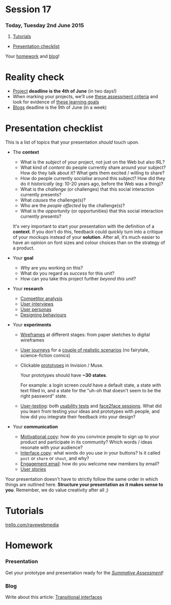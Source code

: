 # Session 17	

### Today, Tuesday 2nd June 2015

1. [Tutorials](#tutorials)
* [Presentation checklist](#presentation-checklist)

Your [homework](#homework) and [blog](#blog)!

# Reality check

* [Project](../README.md#project) **deadline is the 4th of June** (in two days!)
* When marking your projects, we'll use [these assessment criteria](../README.md#grades) and look for evidence of [these learning goals](../README.md#learning-goals)
* [Blogs](../README.md#blog) deadline is the 9th of June (in a week)


# Presentation checklist

This is a list of topics that your presentation *should* touch upon. 

* The **context**
	* What is the *subject* of your project, not just on the Web but also IRL? 
	* What kind of *content* do people currently share around your subject? How do they talk about it? What gets them excited / willing to share?
	* How do people currently *socialise* around this subject? How did they do it *historically* (eg: 10-20 years ago, before the Web was a thing)?
	* What is the *challenge* (or challenges) that this social interaction currently presents?
	* What *causes* the challenge(s)?
	* Who are the *people affected* by the challenge(s)?
	* What is the *opportunity* (or opportunities) that this social interaction currently presents?
	
	It's very important to start your presentation with the definition of a **context**. If you don't do this, feedback could quickly turn into a critique of your mockups instead of your **solution**. After all, it’s much easier to have an opinion on font sizes and colour choices than on the strategy of a product.
	
* Your **goal**
	* *Why* are you working on this?
	* What do you regard as *success* for this unit?
	* How can you take this project further *beyond this unit*? 

* Your **research**	
	* [Competitor analysis](session-02.md#competitor-analysis) 
	* [User interviews](session-03.md#user-interviews)
	* [User personas](session-04.md#user-personas)
	* [Designing behaviours](session-14.md#designing-behaviours)

* Your **experiments**
	* [Wireframes](session-05.md#wireframing) at different stages: from paper sketches to digital wireframes
	* [User journeys](session-06.md#user-journeys) for a [couple of realistic scenarios](session-06.md#your-turn) (no fairytale, science-fiction comics) 
	* Clickable [prototypes](session-13.md#rapid-prototyping) in Invision / Muse. 
		
		Your prototypes should have **~30 states**. 
		
		For example: a login screen *could* have a default state, a state with text filled in, and a state for the "uh-oh that doesn't seem to be the right password" state. 
	* [User-testing](session-15.md#user-testing-preparation): both [usability tests](session-07.md#usability-testing) and [face2face sessions](session-15.md#let-them-in-). What did you learn from testing your ideas and prototypes with people, and how did you integrate their feedback into your design?

* Your **communication**
	* [Motivational copy](session-10.md#your-turn): how do you convince people to sign up to your product and participate in its community? Which words / ideas resonate with your audience?
	* [Interface copy](session-10.md#2-hack-your-interface-copy): what words do you use in your buttons? Is it called `post` or `share` or `shout`, and why?
	* [Engagement email](session-11.md#engagement-email): how do you welcome new members by email? 
	* [User stories](session-13.md#your-stories)


Your presentation doesn't have to strictly follow the same order in which things are outlined here. **Structure your presentation as it makes sense to you**. Remember, we do value creativity after all ;)


# Tutorials

[trello.com/ravewebmedia](https://trello.com/ravewebmedia)

# Homework

### Presentation

Get your prototype and presentation ready for the [*Summative Assessment*](session-18.md)!

### Blog

Write about this article: [Transitional interfaces](https://medium.com/@pasql/transitional-interfaces-926eb80d64e3)